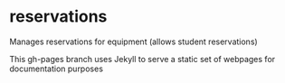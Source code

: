 reservations
============

Manages reservations for equipment (allows student reservations)

This gh-pages branch uses Jekyll to serve a static set of webpages for documentation purposes
